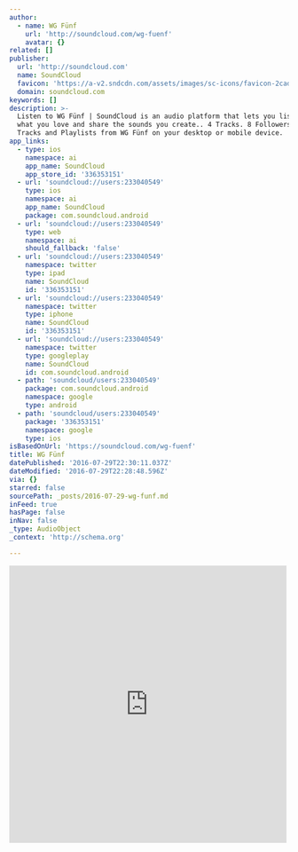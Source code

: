 ```yaml
---
author:
  - name: WG Fünf
    url: 'http://soundcloud.com/wg-fuenf'
    avatar: {}
related: []
publisher:
  url: 'http://soundcloud.com'
  name: SoundCloud
  favicon: 'https://a-v2.sndcdn.com/assets/images/sc-icons/favicon-2cadd14b.ico'
  domain: soundcloud.com
keywords: []
description: >-
  Listen to WG Fünf | SoundCloud is an audio platform that lets you listen to
  what you love and share the sounds you create.. 4 Tracks. 8 Followers. Stream
  Tracks and Playlists from WG Fünf on your desktop or mobile device.
app_links:
  - type: ios
    namespace: ai
    app_name: SoundCloud
    app_store_id: '336353151'
  - url: 'soundcloud://users:233040549'
    type: ios
    namespace: ai
    app_name: SoundCloud
    package: com.soundcloud.android
  - url: 'soundcloud://users:233040549'
    type: web
    namespace: ai
    should_fallback: 'false'
  - url: 'soundcloud://users:233040549'
    namespace: twitter
    type: ipad
    name: SoundCloud
    id: '336353151'
  - url: 'soundcloud://users:233040549'
    namespace: twitter
    type: iphone
    name: SoundCloud
    id: '336353151'
  - url: 'soundcloud://users:233040549'
    namespace: twitter
    type: googleplay
    name: SoundCloud
    id: com.soundcloud.android
  - path: 'soundcloud/users:233040549'
    package: com.soundcloud.android
    namespace: google
    type: android
  - path: 'soundcloud/users:233040549'
    package: '336353151'
    namespace: google
    type: ios
isBasedOnUrl: 'https://soundcloud.com/wg-fuenf'
title: WG Fünf
datePublished: '2016-07-29T22:30:11.037Z'
dateModified: '2016-07-29T22:28:48.596Z'
via: {}
starred: false
sourcePath: _posts/2016-07-29-wg-funf.md
inFeed: true
hasPage: false
inNav: false
_type: AudioObject
_context: 'http://schema.org'

---
```

<iframe src="https://cdn.embedly.com/widgets/media.html?src=https%3A%2F%2Fw.soundcloud.com%2Fplayer%2F%3Fvisual%3Dtrue%26url%3Dhttp%253A%252F%252Fapi.soundcloud.com%252Fusers%252F233040549%26show_artwork%3Dtrue&amp;url=https%3A%2F%2Fsoundcloud.com%2Fwg-fuenf&amp;image=http%3A%2F%2Fi1.sndcdn.com%2Favatars-000240936089-fnpavd-t500x500.jpg&amp;key=b7d04c9b404c499eba89ee7072e1c4f7&amp;type=text%2Fhtml&amp;schema=soundcloud" width="500" height="500" scrolling="no" frameborder="0" allowfullscreen="" style=""></iframe>